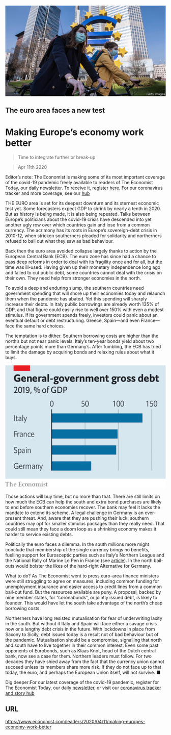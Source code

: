 ![](./images/20200411_LDP502.jpg)

## The euro area faces a new test

# Making Europe’s economy work better

> Time to integrate further or break-up

> Apr 11th 2020

Editor’s note: The Economist is making some of its most important coverage of the covid-19 pandemic freely available to readers of The Economist Today, our daily newsletter. To receive it, register [here](https://www.economist.com//newslettersignup). For our coronavirus tracker and more coverage, see our [hub](https://www.economist.com//coronavirus)

THE EURO area is set for its deepest downturn and its sternest economic test yet. Some forecasters expect GDP to shrink by nearly a tenth in 2020. But as history is being made, it is also being repeated. Talks between Europe’s politicians about the covid-19 crisis have descended into yet another ugly row over which countries gain and lose from a common currency. The acrimony has its roots in Europe’s sovereign-debt crisis in 2010-12, when stricken southerners pleaded for solidarity and northerners refused to bail out what they saw as bad behaviour.

Back then the euro area avoided collapse largely thanks to action by the European Central Bank (ECB). The euro zone has since had a chance to pass deep reforms in order to deal with its fragility once and for all, but the time was ill-used. Having given up their monetary independence long ago and failed to cut public debt, some countries cannot deal with the crisis on their own. They need help from stronger economies in the north.

To avoid a deep and enduring slump, the southern countries need government spending that will shore up their economies today and relaunch them when the pandemic has abated. Yet this spending will sharply increase their debts. In Italy public borrowings are already worth 135% of GDP, and that figure could easily rise to well over 150% with even a modest stimulus. If its government spends freely, investors could panic about an eventual default or debt restructuring. Greece, Spain—and even France—face the same hard choices.

The temptation is to dither. Southern borrowing costs are higher than the north’s but not near panic levels. Italy’s ten-year bonds yield about two percentage points more than Germany’s. After fumbling, the ECB has tried to limit the damage by acquiring bonds and relaxing rules about what it buys.



![](./images/20200411_LDC168.png)

Those actions will buy time, but no more than that. There are still limits on how much the ECB can help the south and extra bond purchases are likely to end before southern economies recover. The bank may feel it lacks the mandate to extend its scheme. A legal challenge in Germany is an ever-present threat. And, aware that they are pushing their luck, southern countries may opt for smaller stimulus packages than they really need. That could still mean they face a doom loop as a shrinking economy makes it harder to service existing debts.

Politically the euro faces a dilemma. In the south millions more might conclude that membership of the single currency brings no benefits, fuelling support for Eurosceptic parties such as Italy’s Northern League and the National Rally of Marine Le Pen in France (see [article](https://www.economist.com//europe/2020/04/09/european-finance-ministers-ponder-coronabonds)). In the north bail-outs would bolster the likes of the hard-right Alternative for Germany.

What to do? As The Economist went to press euro-area finance ministers were still struggling to agree on measures, including common funding for unemployment insurance and easier access to credit lines from a common bail-out fund. But the resources available are puny. A proposal, backed by nine member states, for “coronabonds”, or jointly issued debt, is likely to founder. This would have let the south take advantage of the north’s cheap borrowing costs.

Northerners have long resisted mutualisation for fear of underwriting laxity in the south. But without it Italy and Spain will face either a savage crisis now or a lengthy debt crisis in the future. With lockdowns in place from Saxony to Sicily, debt issued today is a result not of bad behaviour but of the pandemic. Mutualisation should be a compromise, signalling that north and south have to live together in their common interest. Even some past opponents of Eurobonds, such as Klaas Knot, head of the Dutch central bank, now see a case for them. Northern leaders must follow. For two decades they have shied away from the fact that the currency union cannot succeed unless its members share more risk. If they do not face up to that today, the euro, and perhaps the European Union itself, will not survive. ■

Dig deeper:For our latest coverage of the covid-19 pandemic, register for The Economist Today, our daily [newsletter](https://www.economist.com//newslettersignup), or visit our [coronavirus tracker and story hub](https://www.economist.com//coronavirus)

## URL

https://www.economist.com/leaders/2020/04/11/making-europes-economy-work-better
